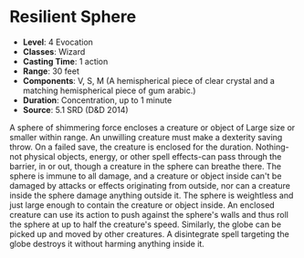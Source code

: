 # Resilient Sphere

- **Level**: 4 Evocation
- **Classes**: Wizard
- **Casting Time**: 1 action
- **Range**: 30 feet
- **Components**: V, S, M (A hemispherical piece of clear crystal and a matching hemispherical piece of gum arabic.)
- **Duration**: Concentration, up to 1 minute
- **Source**: 5.1 SRD (D&D 2014)

A sphere of shimmering force encloses a creature or object of Large size or smaller within range. An unwilling creature must make a dexterity saving throw. On a failed save, the creature is enclosed for the duration. Nothing-not physical objects, energy, or other spell effects-can pass through the barrier, in or out, though a creature in the sphere can breathe there. The sphere is immune to all damage, and a creature or object inside can't be damaged by attacks or effects originating from outside, nor can a creature inside the sphere damage anything outside it. The sphere is weightless and just large enough to contain the creature or object inside. An enclosed creature can use its action to push against the sphere's walls and thus roll the sphere at up to half the creature's speed. Similarly, the globe can be picked up and moved by other creatures. A disintegrate spell targeting the globe destroys it without harming anything inside it.

